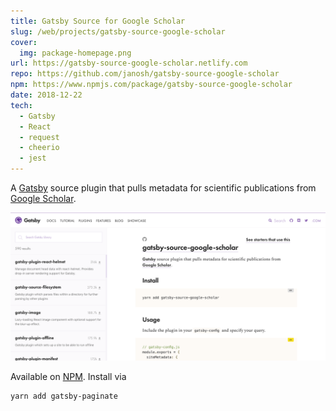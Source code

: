 ```yaml
---
title: Gatsby Source for Google Scholar
slug: /web/projects/gatsby-source-google-scholar
cover:
  img: package-homepage.png
url: https://gatsby-source-google-scholar.netlify.com
repo: https://github.com/janosh/gatsby-source-google-scholar
npm: https://www.npmjs.com/package/gatsby-source-google-scholar
date: 2018-12-22
tech:
  - Gatsby
  - React
  - request
  - cheerio
  - jest
---
```


A [Gatsby](https://www.gatsbyjs.org) source plugin that pulls metadata for scientific publications from [Google Scholar](https://scholar.google.com).

[![gatsby-source-google-scholar on gatsbyjs.org](gatsby-plugin-page.png)](https://www.gatsbyjs.org/packages/gatsby-source-google-scholar)

Available on [NPM](https://www.npmjs.com/package/gatsby-source-google-scholar). Install via

```sh
yarn add gatsby-paginate
```
